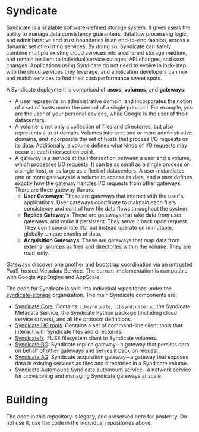 Syndicate
=========

Syndicate is a scalable software-defined storage system.  It gives users the ability to manage data consistency guarantees, dataflow processing logic, and administrative and trust boundaries in an end-to-end fashion, across a dynamic set of existing services.  By doing so, Syndicate can safely combine multiple existing cloud services into a coherent storage medium, and remain resilient to individual service outages, API changes, and cost changes.  Applications using Syndicate do not need to evolve in lock-step with the cloud services they leverage, and application developers can mix and match services to find their cost/performance sweet spots.

A Syndicate deployment is comprised of **users**, **volumes**, and **gateways**:
* A user represents an administrative domain, and incorporates the notion of a set of hosts under the control of a single principal.  For example, you are the user of your personal devices, while Google is the user of their datacenters.
* A volume is not only a collection of files and directories, but also represents a trust domain.  Volumes intersect one or more administrative domains, and incorporate the set of hosts that process I/O requests on its data.  Additionally, a volume defines what kinds of I/O requests may occur at each intersection point.
* A gateway is a service at the intersection between a user and a volume, which processes I/O requests.  It can be as small as a single process on a single host, or as large as a fleet of datacenters.  A user instantiates one or more gateways in a volume to access its data, and a user defines exactly how the gateway handles I/O requests from other gateways.  There are three gateway flavors:
   * **User Gateways**:  These are gateways that interact with the user's applications.  User gateways coordinate to maintain each file's consistency and control how file data flows throughout the system.
   * **Replica Gateways**:  These are gateways that take data from user gateways, and make it persistent.  They serve it back upon request.  They don't coordinate I/O, but instead operate on immutable, globally-unique chunks of data.
   * **Acquisition Gateways**:  These are gateways that map data from external sources as files and directories within the volume.  They are read-only.

Gateways discover one another and bootstrap coordination via an untrusted PaaS-hosted Metadata Service.  The current implementation is compatible with Google AppEngine and AppScale.

The code for Syndicate is split into individual repositories under the [syndicate-storage](https://github.com/syndicate-storage) organization.  The main Syndicate components are:

* [Syndicate Core](https://github.com/syndicate-storage/syndicate-core):  Contains `libsyndicate`, `libsyndicate-ug`, the Syndicate Metadata Service, the Syndicate Python package (including cloud service drivers), and all the protocol definitions.
* [Syndicate UG tools](https://github.com/syndicate-storage/syndicate-ug-tools):  Contains a set of command-line client tools that interact with Syndicate files and directories.
* [Syndicatefs](https://github.com/syndicate-storage/syndicatefs):  FUSE filesystem client to Syndicate volumes.
* [Syndicate RG](https://github.com/syndicate-storage/syndicate-rg):  Syndicate replica gateway--a gateway that persists data on behalf of other gateways and serves it back on request.
* [Syndicate AG](https://github.com/syndicate-storage/syndicate-ag):  Syndicate acquisition gateway--a gateway that exposes data in existing services as files and directories in a Syndicate volume.
* [Syndicate Automount](https://github.com/syndicate-storage/syndicate-automount):  Syndicate automount service--a network service for provisioning and managing Syndicate gateways at scale.

Building
========

The code in this repository is legacy, and preserved here for posterity.  Do not use it; use the code in the individual repositories above.
